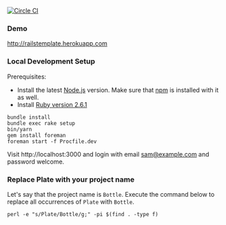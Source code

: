 [![Circle CI](https://circleci.com/gh/vipulnsward/plate.png?style=badge)](https://circleci.com/gh/vipulnsward/plate)

### Demo

http://railstemplate.herokuapp.com

### Local Development Setup

Prerequisites:
- Install the latest [Node.js](https://nodejs.org) version. Make sure that [npm](https://www.npmjs.com/) is installed with it as well.
- Install [Ruby version 2.6.1](https://www.ruby-lang.org/en/news/2019/01/30/ruby-2-6-1-released/)

```
bundle install
bundle exec rake setup
bin/yarn
gem install foreman
foreman start -f Procfile.dev 
```
Visit http://localhost:3000 and login with email sam@example.com and password welcome.


### Replace Plate with your project name

Let's say that the project name is `Bottle`. Execute the command below to
replace all occurrences of `Plate` with `Bottle`.

```
perl -e "s/Plate/Bottle/g;" -pi $(find . -type f)
```

